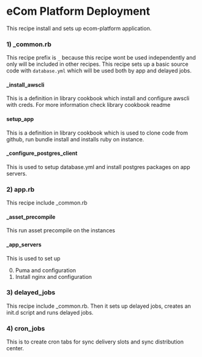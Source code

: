 # eCom Platform Deployment

This recipe install and sets up ecom-platform application.

###  1) _common.rb

This recipe prefix is `_` because this recipe wont be used independently and only will be included in other recipes. This recipe sets up a basic source code with `database.yml` which will be used both by app and delayed jobs.

#### _install_awscli

This is a definition in library cookbook which install and configure awscli with creds. For more information check library cookbook readme

#### setup_app

This is a definition in library cookbook which is used to clone code from github, run bundle install and installs ruby on instance.

#### _configure_postgres_client 

This is used to setup database.yml and install postgres packages on app servers.

### 2) app.rb

This recipe include _common.rb

#### _asset_precompile 

This run asset precompile on the instances

#### _app_servers

This is used to set up 

0. Puma and configuration
0. Install nginx and configuration

### 3) delayed_jobs

This recipe include _common.rb. Then it sets up delayed jobs, creates an init.d script and runs delayed jobs.


### 4) cron_jobs

This is to create cron tabs for sync delivery slots and sync distribution center.
